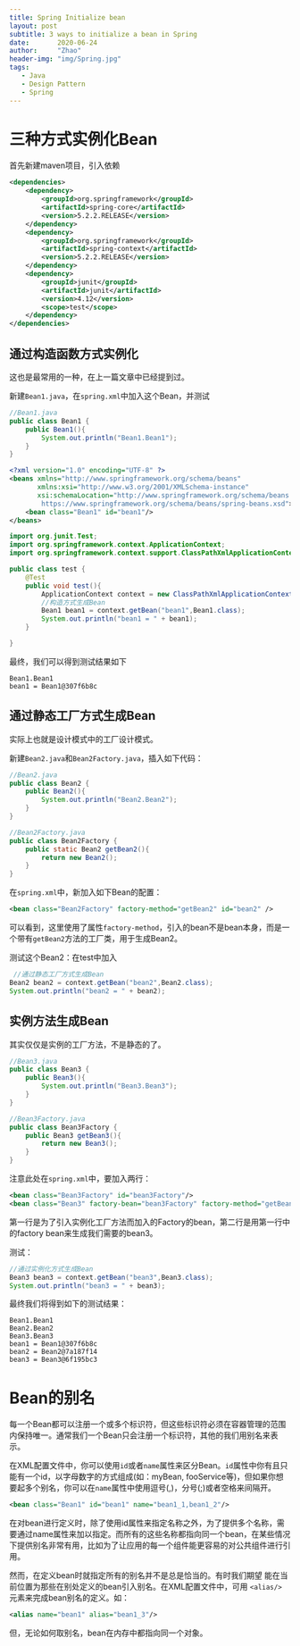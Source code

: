 ```yaml
---
title: Spring Initialize bean
layout: post
subtitle: 3 ways to initialize a bean in Spring
date:       2020-06-24
author:     "Zhao"
header-img: "img/Spring.jpg"
tags: 
   - Java
   - Design Pattern
   - Spring
---
```


# 三种方式实例化Bean

首先新建maven项目，引入依赖

```xml
<dependencies>
    <dependency>
        <groupId>org.springframework</groupId>
        <artifactId>spring-core</artifactId>
        <version>5.2.2.RELEASE</version>
    </dependency>
    <dependency>
        <groupId>org.springframework</groupId>
        <artifactId>spring-context</artifactId>
        <version>5.2.2.RELEASE</version>
    </dependency>
    <dependency>
        <groupId>junit</groupId>
        <artifactId>junit</artifactId>
        <version>4.12</version>
        <scope>test</scope>
    </dependency>
</dependencies>
```



## 通过构造函数方式实例化

这也是最常用的一种，在上一篇文章中已经提到过。  

新建`Bean1.java`，在`spring.xml`中加入这个Bean，并测试

```java
//Bean1.java
public class Bean1 {
    public Bean1(){
        System.out.println("Bean1.Bean1");
    }
}
```

```xml
<?xml version="1.0" encoding="UTF-8" ?>
<beans xmlns="http://www.springframework.org/schema/beans"
       xmlns:xsi="http://www.w3.org/2001/XMLSchema-instance"
       xsi:schemaLocation="http://www.springframework.org/schema/beans
        https://www.springframework.org/schema/beans/spring-beans.xsd">
    <bean class="Bean1" id="bean1"/>
</beans>
```

```java
import org.junit.Test;
import org.springframework.context.ApplicationContext;
import org.springframework.context.support.ClassPathXmlApplicationContext;

public class test {
    @Test
    public void test(){
        ApplicationContext context = new ClassPathXmlApplicationContext("spring.xml");
        //构造方式生成Bean
        Bean1 bean1 = context.getBean("bean1",Bean1.class);
        System.out.println("bean1 = " + bean1);
    }

}
```

最终，我们可以得到测试结果如下

```
Bean1.Bean1
bean1 = Bean1@307f6b8c
```

## 通过静态工厂方式生成Bean

实际上也就是设计模式中的工厂设计模式。  

新建`Bean2.java`和`Bean2Factory.java`，插入如下代码：  

```java
//Bean2.java
public class Bean2 {
    public Bean2(){
        System.out.println("Bean2.Bean2");
    }
}
```

```java
//Bean2Factory.java
public class Bean2Factory {
    public static Bean2 getBean2(){
        return new Bean2();
    }
}
```

在`spring.xml`中，新加入如下Bean的配置：  

```xml
<bean class="Bean2Factory" factory-method="getBean2" id="bean2" />
```

可以看到，这里使用了属性`factory-method`，引入的bean不是bean本身，而是一个带有`getBean2`方法的工厂类，用于生成Bean2。

测试这个Bean2：在test中加入

```java
 //通过静态工厂方式生成Bean
Bean2 bean2 = context.getBean("bean2",Bean2.class);
System.out.println("bean2 = " + bean2);
```

## 实例方法生成Bean

其实仅仅是实例的工厂方法，不是静态的了。

```java
//Bean3.java
public class Bean3 {
    public Bean3(){
        System.out.println("Bean3.Bean3");
    }
}
```

```java
//Bean3Factory.java
public class Bean3Factory {
    public Bean3 getBean3(){
        return new Bean3();
    }
}
```

注意此处在`spring.xml`中，要加入两行：

```xml
<bean class="Bean3Factory" id="bean3Factory"/>
<bean class="Bean3" factory-bean="bean3Factory" factory-method="getBean3" id="bean3"/>
```

第一行是为了引入实例化工厂方法而加入的Factory的bean，第二行是用第一行中的factory bean来生成我们需要的bean3。

测试：

```java
//通过实例化方式生成Bean
Bean3 bean3 = context.getBean("bean3",Bean3.class);
System.out.println("bean3 = " + bean3);
```

最终我们将得到如下的测试结果：

```
Bean1.Bean1
Bean2.Bean2
Bean3.Bean3
bean1 = Bean1@307f6b8c
bean2 = Bean2@7a187f14
bean3 = Bean3@6f195bc3
```

# Bean的别名

每一个Bean都可以注册一个或多个标识符，但这些标识符必须在容器管理的范围内保持唯一。通常我们一个Bean只会注册一个标识符，其他的我们用别名来表示。

在XML配置文件中，你可以使用`id`或者`name`属性来区分Bean。`id`属性中你有且只能有一个id，以字母数字的方式组成(如：myBean, fooService等)，但如果你想要起多个别名，你可以在`name`属性中使用逗号(,)，分号(;)或者空格来间隔开。

```xml
<bean class="Bean1" id="bean1" name="bean1_1,bean1_2"/>
```



在对bean进行定义时，除了使用id属性来指定名称之外，为了提供多个名称，需要通过name属性来加以指定。而所有的这些名称都指向同一个bean，在某些情况下提供别名非常有用，比如为了让应用的每一个组件能更容易的对公共组件进行引用。

然而，在定义bean时就指定所有的别名并不是总是恰当的。有时我们期望 能在当前位置为那些在别处定义的bean引入别名。在XML配置文件中，可用 `<alias/>` 元素来完成bean别名的定义。如：

```xml
<alias name="bean1" alias="bean1_3"/>
```

但，无论如何取别名，bean在内存中都指向同一个对象。